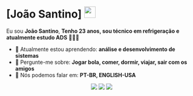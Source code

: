 # [João Santino] <img src="https://github.com/TheDudeThatCode/TheDudeThatCode/blob/master/Assets/https://i.gifer.com/FdMO.gif" width="30px">

Eu sou <strong> João Santino</strong>, <strong>Tenho 23 anos, sou técnico em refrigeração e atualmente estudo ADS</strong> 👨🏻‍💻 

- 🚀 Atualmente estou aprendendo: <strong> análise e desenvolvimento de sistemas</strong> 
- 💬 Pergunte-me sobre: <strong> Jogar bola, comer, dormir, viajar, sair com os amigos</strong>
- 📣 Nós podemos falar em: <strong>PT-BR, ENGLISH-USA</strong>

<div align="center">

  <a href="#" alt="Gmail">
    <img src="https://img.shields.io/badge/-Gmail-FF0000?style=flat-square&labelColor=FF0000&logo=gmail&logoColor=white&link=LINK-DO-SEU-EMAIL"/></a>

  <a href="#" alt="Linkedin">
    <img src="https://img.shields.io/badge/-Linkedin-0e76a8?style=flat-square&logo=Linkedin&logoColor=white&link=LINK-DO-SEU-LINKEDIN" /></a>

  <a href="#" alt="Instagram">
    <img src="https://img.shields.io/badge/-Instagram-DF0174?style=flat-square&labelColor=DF0174&logo=instagram&logoColor=white&link=LINK-DO-SEU-INSTAGRAM"/></a>

</div>
